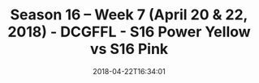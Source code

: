 ---
title: Season 16 – Week 7 (April 20 & 22, 2018) - DCGFFL - S16 Power Yellow vs S16
  Pink
teams-score:
- team: _teams/s16-power-yellow.md
  score: 31
- team: _teams/s16-pink.md
  score: 30
mvp: Andy Pratt, Donald Mitchell
game-ball: David Janhofer, Scott Williams
season: 16
week: 7
date: '2018-04-22T16:34:01'
pageid: season-16-week-7-april-20-22-2018-6355-vs-6360
---